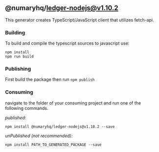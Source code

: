 ## @numaryhq/ledger-nodejs@v1.10.2

This generator creates TypeScript/JavaScript client that utilizes fetch-api.

### Building

To build and compile the typescript sources to javascript use:
```
npm install
npm run build
```

### Publishing

First build the package then run ```npm publish```

### Consuming

navigate to the folder of your consuming project and run one of the following commands.

_published:_

```
npm install @numaryhq/ledger-nodejs@v1.10.2 --save
```

_unPublished (not recommended):_

```
npm install PATH_TO_GENERATED_PACKAGE --save
